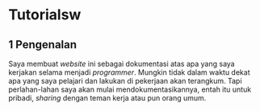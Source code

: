 # Tutorialsw




## 1 Pengenalan

Saya membuat *website* ini sebagai dokumentasi atas apa yang saya kerjakan selama menjadi *programmer*. Mungkin tidak dalam waktu dekat apa yang saya pelajari dan lakukan di pekerjaan akan terangkum. Tapi perlahan-lahan saya akan mulai mendokumentasikannya, entah itu untuk pribadi, *sharing* dengan teman kerja atau pun orang umum.

